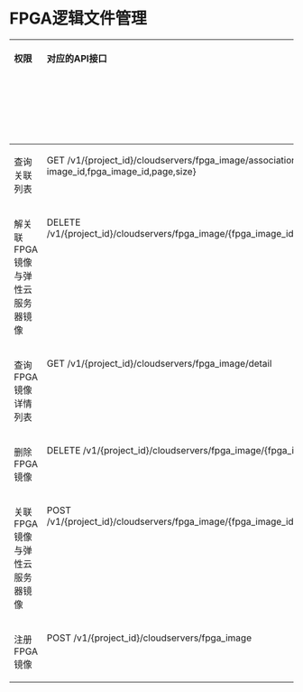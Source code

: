 # FPGA逻辑文件管理<a name="ecs_06_0020"></a>

<a name="table141517564301"></a>
<table><thead align="left"><tr id="row8415105683017"><th class="cellrowborder" valign="top" width="9.049456331111887%" id="mcps1.1.7.1.1"><p id="p1959712364512"><a name="p1959712364512"></a><a name="p1959712364512"></a>权限</p>
</th>
<th class="cellrowborder" valign="top" width="22.85747690868701%" id="mcps1.1.7.1.2"><p id="p8402164419019"><a name="p8402164419019"></a><a name="p8402164419019"></a>对应的API接口</p>
</th>
<th class="cellrowborder" valign="top" width="21.86367356483105%" id="mcps1.1.7.1.3"><p id="p2040214445018"><a name="p2040214445018"></a><a name="p2040214445018"></a>授权项（Action）</p>
</th>
<th class="cellrowborder" valign="top" width="19.197942242488015%" id="mcps1.1.7.1.4"><p id="p22519318453"><a name="p22519318453"></a><a name="p22519318453"></a>依赖的授权项</p>
</th>
<th class="cellrowborder" valign="top" width="10.546007248918507%" id="mcps1.1.7.1.5"><p id="p84029445019"><a name="p84029445019"></a><a name="p84029445019"></a>IAM项目</p>
<p id="p12578131324712"><a name="p12578131324712"></a><a name="p12578131324712"></a>(Project)</p>
</th>
<th class="cellrowborder" valign="top" width="16.48544370396352%" id="mcps1.1.7.1.6"><p id="p1999212348459"><a name="p1999212348459"></a><a name="p1999212348459"></a>企业项目</p>
<p id="p1026502118478"><a name="p1026502118478"></a><a name="p1026502118478"></a>(Enterprise Project)</p>
</th>
</tr>
</thead>
<tbody><tr id="row2651640102215"><td class="cellrowborder" valign="top" width="9.049456331111887%" headers="mcps1.1.7.1.1 "><p id="p3266115911350"><a name="p3266115911350"></a><a name="p3266115911350"></a>查询关联列表</p>
</td>
<td class="cellrowborder" valign="top" width="22.85747690868701%" headers="mcps1.1.7.1.2 "><p id="p1516821032316"><a name="p1516821032316"></a><a name="p1516821032316"></a>GET /v1/{project_id}/cloudservers/fpga_image/associations{?image_id,fpga_image_id,page,size}</p>
</td>
<td class="cellrowborder" valign="top" width="21.86367356483105%" headers="mcps1.1.7.1.3 "><p id="p19724113892713"><a name="p19724113892713"></a><a name="p19724113892713"></a>ecs:cloudServerFpgaImages:getRelations</p>
</td>
<td class="cellrowborder" valign="top" width="19.197942242488015%" headers="mcps1.1.7.1.4 "><p id="p17104710364"><a name="p17104710364"></a><a name="p17104710364"></a>-</p>
</td>
<td class="cellrowborder" valign="top" width="10.546007248918507%" headers="mcps1.1.7.1.5 "><p id="p11694151153615"><a name="p11694151153615"></a><a name="p11694151153615"></a>√</p>
</td>
<td class="cellrowborder" valign="top" width="16.48544370396352%" headers="mcps1.1.7.1.6 "><p id="p56948519367"><a name="p56948519367"></a><a name="p56948519367"></a>×</p>
</td>
</tr>
<tr id="row876855342215"><td class="cellrowborder" valign="top" width="9.049456331111887%" headers="mcps1.1.7.1.1 "><p id="p6266115914355"><a name="p6266115914355"></a><a name="p6266115914355"></a>解关联FPGA镜像与弹性云服务器镜像</p>
</td>
<td class="cellrowborder" valign="top" width="22.85747690868701%" headers="mcps1.1.7.1.2 "><p id="p111681310102310"><a name="p111681310102310"></a><a name="p111681310102310"></a>DELETE /v1/{project_id}/cloudservers/fpga_image/{fpga_image_id}/association</p>
</td>
<td class="cellrowborder" valign="top" width="21.86367356483105%" headers="mcps1.1.7.1.3 "><p id="p121851540192715"><a name="p121851540192715"></a><a name="p121851540192715"></a>ecs:cloudServerFpgaImags:unrelate</p>
</td>
<td class="cellrowborder" valign="top" width="19.197942242488015%" headers="mcps1.1.7.1.4 "><p id="p1102714366"><a name="p1102714366"></a><a name="p1102714366"></a>-</p>
</td>
<td class="cellrowborder" valign="top" width="10.546007248918507%" headers="mcps1.1.7.1.5 "><p id="p1386611524365"><a name="p1386611524365"></a><a name="p1386611524365"></a>√</p>
</td>
<td class="cellrowborder" valign="top" width="16.48544370396352%" headers="mcps1.1.7.1.6 "><p id="p198661352103613"><a name="p198661352103613"></a><a name="p198661352103613"></a>×</p>
</td>
</tr>
<tr id="row1053216597228"><td class="cellrowborder" valign="top" width="9.049456331111887%" headers="mcps1.1.7.1.1 "><p id="p726615911359"><a name="p726615911359"></a><a name="p726615911359"></a>查询FPGA镜像详情列表</p>
</td>
<td class="cellrowborder" valign="top" width="22.85747690868701%" headers="mcps1.1.7.1.2 "><p id="p181681910192315"><a name="p181681910192315"></a><a name="p181681910192315"></a>GET /v1/{project_id}/cloudservers/fpga_image/detail</p>
</td>
<td class="cellrowborder" valign="top" width="21.86367356483105%" headers="mcps1.1.7.1.3 "><p id="p164534162715"><a name="p164534162715"></a><a name="p164534162715"></a>ecs:cloudServerFpgaImages:list</p>
</td>
<td class="cellrowborder" valign="top" width="19.197942242488015%" headers="mcps1.1.7.1.4 "><p id="p4101675366"><a name="p4101675366"></a><a name="p4101675366"></a>-</p>
</td>
<td class="cellrowborder" valign="top" width="10.546007248918507%" headers="mcps1.1.7.1.5 "><p id="p203491854133611"><a name="p203491854133611"></a><a name="p203491854133611"></a>√</p>
</td>
<td class="cellrowborder" valign="top" width="16.48544370396352%" headers="mcps1.1.7.1.6 "><p id="p11349185433620"><a name="p11349185433620"></a><a name="p11349185433620"></a>×</p>
</td>
</tr>
<tr id="row17471104342218"><td class="cellrowborder" valign="top" width="9.049456331111887%" headers="mcps1.1.7.1.1 "><p id="p1726675993519"><a name="p1726675993519"></a><a name="p1726675993519"></a>删除FPGA镜像</p>
</td>
<td class="cellrowborder" valign="top" width="22.85747690868701%" headers="mcps1.1.7.1.2 "><p id="p616891020237"><a name="p616891020237"></a><a name="p616891020237"></a>DELETE /v1/{project_id}/cloudservers/fpga_image/{fpga_image_id}</p>
</td>
<td class="cellrowborder" valign="top" width="21.86367356483105%" headers="mcps1.1.7.1.3 "><p id="p715610425273"><a name="p715610425273"></a><a name="p715610425273"></a>ecs:cloudServerFpgaImages:delete</p>
</td>
<td class="cellrowborder" valign="top" width="19.197942242488015%" headers="mcps1.1.7.1.4 "><p id="p181015773612"><a name="p181015773612"></a><a name="p181015773612"></a>-</p>
</td>
<td class="cellrowborder" valign="top" width="10.546007248918507%" headers="mcps1.1.7.1.5 "><p id="p99464558363"><a name="p99464558363"></a><a name="p99464558363"></a>√</p>
</td>
<td class="cellrowborder" valign="top" width="16.48544370396352%" headers="mcps1.1.7.1.6 "><p id="p09465555369"><a name="p09465555369"></a><a name="p09465555369"></a>×</p>
</td>
</tr>
<tr id="row152011446132211"><td class="cellrowborder" valign="top" width="9.049456331111887%" headers="mcps1.1.7.1.1 "><p id="p1726617596359"><a name="p1726617596359"></a><a name="p1726617596359"></a>关联FPGA镜像与弹性云服务器镜像</p>
</td>
<td class="cellrowborder" valign="top" width="22.85747690868701%" headers="mcps1.1.7.1.2 "><p id="p10168171072318"><a name="p10168171072318"></a><a name="p10168171072318"></a>POST /v1/{project_id}/cloudservers/fpga_image/{fpga_image_id}/association</p>
</td>
<td class="cellrowborder" valign="top" width="21.86367356483105%" headers="mcps1.1.7.1.3 "><p id="p849712437276"><a name="p849712437276"></a><a name="p849712437276"></a>ecs:cloudServerFpgaImages:relate</p>
</td>
<td class="cellrowborder" valign="top" width="19.197942242488015%" headers="mcps1.1.7.1.4 "><p id="p201057203619"><a name="p201057203619"></a><a name="p201057203619"></a>-</p>
</td>
<td class="cellrowborder" valign="top" width="10.546007248918507%" headers="mcps1.1.7.1.5 "><p id="p66105743618"><a name="p66105743618"></a><a name="p66105743618"></a>√</p>
</td>
<td class="cellrowborder" valign="top" width="16.48544370396352%" headers="mcps1.1.7.1.6 "><p id="p468573364"><a name="p468573364"></a><a name="p468573364"></a>×</p>
</td>
</tr>
<tr id="row137161050132212"><td class="cellrowborder" valign="top" width="9.049456331111887%" headers="mcps1.1.7.1.1 "><p id="p182661759163510"><a name="p182661759163510"></a><a name="p182661759163510"></a>注册FPGA镜像</p>
</td>
<td class="cellrowborder" valign="top" width="22.85747690868701%" headers="mcps1.1.7.1.2 "><p id="p616810109231"><a name="p616810109231"></a><a name="p616810109231"></a>POST /v1/{project_id}/cloudservers/fpga_image</p>
</td>
<td class="cellrowborder" valign="top" width="21.86367356483105%" headers="mcps1.1.7.1.3 "><p id="p129474565270"><a name="p129474565270"></a><a name="p129474565270"></a>ecs:cloudServerFpgaImages:register</p>
</td>
<td class="cellrowborder" valign="top" width="19.197942242488015%" headers="mcps1.1.7.1.4 "><p id="p210117143615"><a name="p210117143615"></a><a name="p210117143615"></a>-</p>
</td>
<td class="cellrowborder" valign="top" width="10.546007248918507%" headers="mcps1.1.7.1.5 "><p id="p95461558173611"><a name="p95461558173611"></a><a name="p95461558173611"></a>√</p>
</td>
<td class="cellrowborder" valign="top" width="16.48544370396352%" headers="mcps1.1.7.1.6 "><p id="p554611587365"><a name="p554611587365"></a><a name="p554611587365"></a>×</p>
</td>
</tr>
</tbody>
</table>

